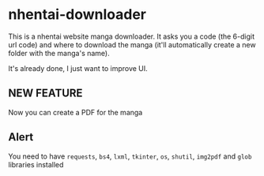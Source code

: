 # nhentai-downloader
This is a nhentai website manga downloader. It asks you a code (the 6-digit url code) and where to download the manga (it'll automatically create a new folder with the manga's name).

It's already done, I just want to improve UI.

## NEW FEATURE
Now you can create a PDF for the manga

## Alert
You need to have ```requests```, ```bs4```, ```lxml```, ```tkinter```, ```os```, ```shutil```, ```img2pdf``` and ```glob``` libraries installed
